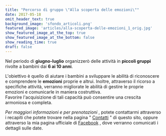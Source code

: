 ```yaml
---
title: "Percorso di gruppo \"Alla scoperta delle emozioni\""
date: 2017-05-18
omit_header_text: true
background_image: 'sfondo_articoli.png'
featured_image: 'articles/alla-scoperta-delle-emozioni_1_orig.jpg'
show_featured_image_at_the_top: true
show_featured_image_at_the_bottom: false
show_reading_time: true
draft: false
---
```


Nel periodo di **giugno-luglio** organizzerò delle attività in **piccoli
gruppi** rivolte a bambini dai **6 ai 10 anni**.  
  
L'obiettivo è quello di aiutare i bambini a sviluppare le abilità di
riconoscere e comprendere le **emozioni** proprie e altrui. Inoltre,
attraverso il ricorso a specifiche attività, verranno migliorate le abilità di
gestire le proprie emozioni e comunicarle in maniera costruttiva.  
Favorire l'acquisizione di tali capacità può consentire una crescita armoniosa
e completa.  
  
_Per maggiori informazioni e per prenotazioni_ , potete contattarmi attraverso i recapiti che potete trovare nella pagina " [Contatti](/contatti) " di questo sito, oppure attraverso la mia pagina ufficiale di [Facebook](https://www.facebook.com/psicologalecce.tamborrino/) ﻿, dove verranno comunicati i dettagli sulle date.

